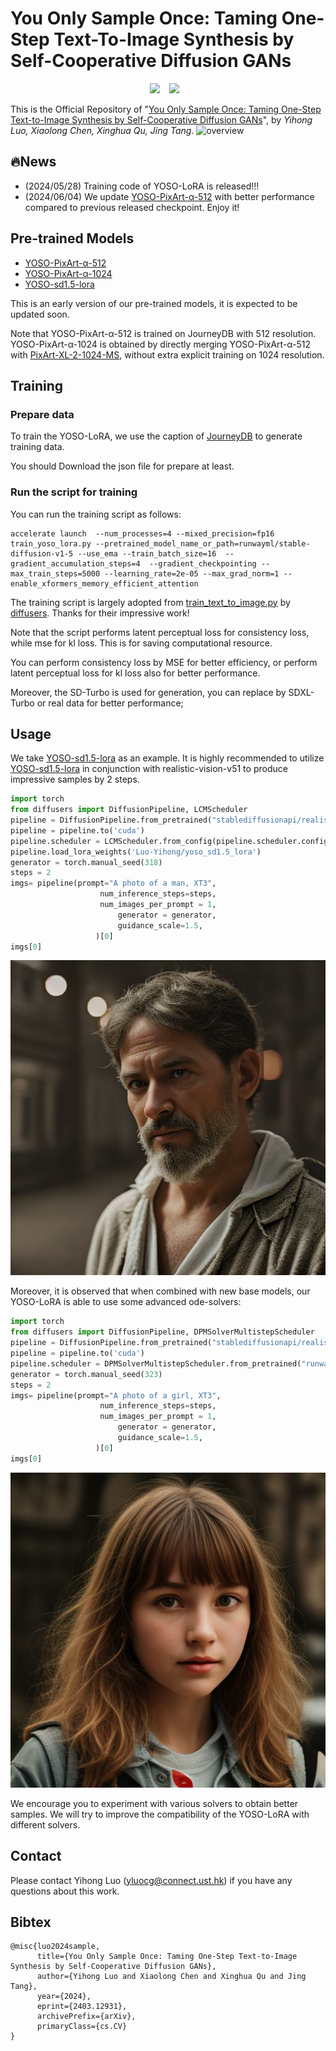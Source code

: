 # You Only Sample Once: Taming One-Step Text-To-Image Synthesis by Self-Cooperative Diffusion GANs

<div align="center">
  <a href="https://yoso-t2i.github.io/"><img src="https://img.shields.io/static/v1?label=Project%20Page&message=Github&color=blue&logo=github-pages"></a> &ensp;
  <a href="https://arxiv.org/abs/2403.12931"><img src="https://img.shields.io/static/v1?label=Paper&message=Arxiv:YOSO&color=red&logo=arxiv"></a> &ensp;
</div>


This is the Official Repository of  "[You Only Sample Once: Taming One-Step Text-to-Image Synthesis by Self-Cooperative Diffusion GANs](https://www.arxiv.org/abs/2403.12931)", by *Yihong Luo, Xiaolong Chen, Xinghua Qu, Jing Tang*.
![overview](figures/overview.jpg)



## 🔥News 

- (2024/05/28) Training code of YOSO-LoRA is released!!!
- (2024/06/04) We update [YOSO-PixArt-α-512](https://huggingface.co/Luo-Yihong/yoso_pixart512) with better performance compared to previous released checkpoint. Enjoy it!

## Pre-trained Models

- [YOSO-PixArt-α-512](https://huggingface.co/Luo-Yihong/yoso_pixart512)
- [YOSO-PixArt-α-1024](https://huggingface.co/Luo-Yihong/yoso_pixart1024)
- [YOSO-sd1.5-lora](https://huggingface.co/Luo-Yihong/yoso_sd1.5_lora)

This is an early version of our pre-trained models, it is expected to be updated soon.

Note that YOSO-PixArt-α-512 is trained on JourneyDB with 512 resolution. YOSO-PixArt-α-1024 is obtained by directly merging YOSO-PixArt-α-512 with [PixArt-XL-2-1024-MS](https://huggingface.co/PixArt-alpha/PixArt-XL-2-1024-MS), without extra explicit training on 1024 resolution.

## Training

### Prepare data

To train the YOSO-LoRA, we use the caption of [JourneyDB](https://github.com/JourneyDB/JourneyDB) to generate training data. 

You should Download the json file for prepare at least.

### Run the script for training

You can run the training script as follows:

~~~
accelerate launch  --num_processes=4 --mixed_precision=fp16  train_yoso_lora.py --pretrained_model_name_or_path=runwayml/stable-diffusion-v1-5 --use_ema --train_batch_size=16  --gradient_accumulation_steps=4  --gradient_checkpointing --max_train_steps=5000 --learning_rate=2e-05 --max_grad_norm=1 --enable_xformers_memory_efficient_attention
~~~

The training script is largely adopted from [train_text_to_image.py](https://github.com/huggingface/diffusers/blob/main/examples/text_to_image/train_text_to_image.py) by [diffusers](https://huggingface.co/docs/diffusers/index). Thanks for their impressive work!

Note that the script performs latent perceptual loss for consistency loss, while mse for kl loss. This is for saving computational resource.

You can perform consistency loss by MSE for better efficiency, or perform latent perceptual loss for kl loss also for better performance.

Moreover, the SD-Turbo is used for generation, you can replace by SDXL-Turbo or real data for better performance; 


## Usage

We take [YOSO-sd1.5-lora](https://huggingface.co/Luo-Yihong/yoso_sd1.5_lora) as an example.
It is highly recommended to utilize [YOSO-sd1.5-lora](https://huggingface.co/Luo-Yihong/yoso_sd1.5_lora) in conjunction with realistic-vision-v51 to produce impressive samples by 2 steps.

```python
import torch
from diffusers import DiffusionPipeline, LCMScheduler
pipeline = DiffusionPipeline.from_pretrained("stablediffusionapi/realistic-vision-v51", torch_dtype = torch.float16)
pipeline = pipeline.to('cuda')
pipeline.scheduler = LCMScheduler.from_config(pipeline.scheduler.config)
pipeline.load_lora_weights('Luo-Yihong/yoso_sd1.5_lora')
generator = torch.manual_seed(318)
steps = 2
imgs= pipeline(prompt="A photo of a man, XT3",
                    num_inference_steps=steps, 
                    num_images_per_prompt = 1,
                        generator = generator,
                        guidance_scale=1.5,
                   )[0]
imgs[0]
```

![man](figures/man.jpg)

Moreover, it is observed that when combined with new base models, our YOSO-LoRA is able to use some advanced ode-solvers:

```python
import torch
from diffusers import DiffusionPipeline, DPMSolverMultistepScheduler
pipeline = DiffusionPipeline.from_pretrained("stablediffusionapi/realistic-vision-v51", torch_dtype = torch.float16)
pipeline = pipeline.to('cuda')
pipeline.scheduler = DPMSolverMultistepScheduler.from_pretrained("runwayml/stable-diffusion-v1-5", subfolder="scheduler")
generator = torch.manual_seed(323)
steps = 2
imgs= pipeline(prompt="A photo of a girl, XT3",
                    num_inference_steps=steps, 
                    num_images_per_prompt = 1,
                        generator = generator,
                        guidance_scale=1.5,
                   )[0]
imgs[0]
```

![girl](figures/girl.jpg)

We encourage you to experiment with various solvers to obtain better samples. We will try to improve the compatibility of the YOSO-LoRA with different solvers.

## Contact

Please contact Yihong Luo (yluocg@connect.ust.hk) if you have any questions about this work.

## Bibtex

```
@misc{luo2024sample,
      title={You Only Sample Once: Taming One-Step Text-to-Image Synthesis by Self-Cooperative Diffusion GANs}, 
      author={Yihong Luo and Xiaolong Chen and Xinghua Qu and Jing Tang},
      year={2024},
      eprint={2403.12931},
      archivePrefix={arXiv},
      primaryClass={cs.CV}
}
```

